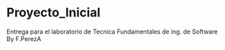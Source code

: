 Proyecto_Inicial
================

Entrega para el laboratorio de Tecnica Fundamentales de ing. de Software By F.PerezA